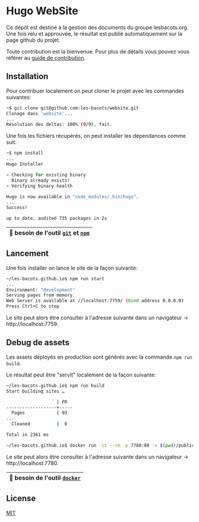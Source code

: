 # Hugo WebSite

Ce dépôt est destiné à la gestion des documents du groupe lesbacots.org. Une fois relu et approuvée, le résultat est publié automatiquement sur la page github du projet.

Toute contribution est la bienvenue. Pour plus de détails vous pouvez vous référer au [guide de contribution](CONTRIBUTING.md).

## Installation

Pour contribuer localement on peut cloner le projet avec les commandes suivantes:

```bash
~$ git clone git@github.com:les-bacots/website.git
Clonage dans 'website'...
...
Résolution des deltas: 100% (9/9), fait.
```

Une fois les fichiers récupérés, on peut installer les dépendances comme suit:

```bash
~$ npm install
...
Hugo Installer

> Checking for existing binary
  Binary already exists!
> Verifying binary health

Hugo is now available in "node_modules/.bin/hugo".
...
Success!

up to date, audited 735 packages in 2s
```

| :memo: besoin de l'outil [`git`](https://git-scm.com/downloads) et [`npm`](https://github.com/nvm-sh/nvm#installing-and-updating) |
|-----------------------------------------------------------------------------------------------------------------------------------|

## Lancement

Une fois installer on lance le site de la façon suivante:

```bash
~/les-bacots.github.io$ npm run start
...
Environment: "development"
Serving pages from memory
Web Server is available at //localhost:7759/ (bind address 0.0.0.0)
Press Ctrl+C to stop
```

Le site peut alors être consulter à l'adresse suivante dans un navigateur -> http://localhost:7759.

## Debug de assets

Les assets déployés en production sont générés avec la commande `npm run build`.

Le résultat peut être "servit" localement de la façon suivante:

```bash
~/les-bacots.github.io$ npm run build
Start building sites …

                   | FR
-------------------+-----
  Pages            | 93
...
  Cleaned          |  0

Total in 2361 ms

~/les-bacots.github.io$ docker run -it --rm -p 7780:80 -v $(pwd)/public:/usr/share/nginx/html nginx
```

Le site peut alors être consulter à l'adresse suivante dans un navigateur -> http://localhost:7780.

| :memo: besoin de l'outil [`docker`](https://www.docker.com/get-started) |
|-------------------------------------------------------------------------|

## License

[MIT](LICENSE)
